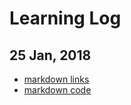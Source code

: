 # Learning Log
## 25 Jan, 2018
* [markdown links](markdown#links)
* [markdown code](markdown/markdown.md)
